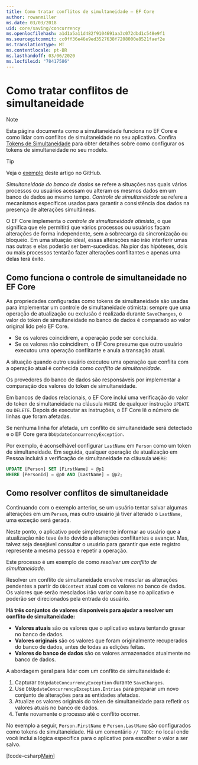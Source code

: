 ```yaml
---
title: Como tratar conflitos de simultaneidade – EF Core
author: rowanmiller
ms.date: 03/03/2018
uid: core/saving/concurrency
ms.openlocfilehash: a1d1a5a11d482f9104691aa3c072dbd1c548e9f1
ms.sourcegitcommit: cc0ff36e46e9ed3527638f7208000e8521faef2e
ms.translationtype: MT
ms.contentlocale: pt-BR
ms.lasthandoff: 03/06/2020
ms.locfileid: "78417586"
---
```

# <a name="handling-concurrency-conflicts"></a>Como tratar conflitos de simultaneidade

> [!NOTE]
> Esta página documenta como a simultaneidade funciona no EF Core e como lidar com conflitos de simultaneidade no seu aplicativo. Confira [Tokens de Simultaneidade](xref:core/modeling/concurrency) para obter detalhes sobre como configurar os tokens de simultaneidade no seu modelo.

> [!TIP]
> Veja o [exemplo](https://github.com/dotnet/EntityFramework.Docs/tree/master/samples/core/Saving/Concurrency/) deste artigo no GitHub.

_Simultaneidade do banco de dados_ se refere a situações nas quais vários processos ou usuários acessam ou alteram os mesmos dados em um banco de dados ao mesmo tempo. _Controle de simultaneidade_ se refere a mecanismos específicos usados para garantir a consistência dos dados na presença de alterações simultâneas.

O EF Core implementa o _controle de simultaneidade otimista_, o que significa que ele permitirá que vários processos ou usuários façam alterações de forma independente, sem a sobrecarga da sincronização ou bloqueio. Em uma situação ideal, essas alterações não irão interferir umas nas outras e elas poderão ser bem-sucedidas. Na pior das hipóteses, dois ou mais processos tentarão fazer alterações conflitantes e apenas uma delas terá êxito.

## <a name="how-concurrency-control-works-in-ef-core"></a>Como funciona o controle de simultaneidade no EF Core

As propriedades configuradas como tokens de simultaneidade são usadas para implementar um controle de simultaneidade otimista: sempre que uma operação de atualização ou exclusão é realizada durante `SaveChanges`, o valor do token de simultaneidade no banco de dados é comparado ao valor original lido pelo EF Core.

- Se os valores coincidirem, a operação pode ser concluída.
- Se os valores não coincidirem, o EF Core presume que outro usuário executou uma operação conflitante e anula a transação atual.

A situação quando outro usuário executou uma operação que conflita com a operação atual é conhecida como _conflito de simultaneidade_.

Os provedores do banco de dados são responsáveis por implementar a comparação dos valores do token de simultaneidade.

Em bancos de dados relacionais, o EF Core inclui uma verificação do valor do token de simultaneidade na cláusula `WHERE` de qualquer instrução `UPDATE` ou `DELETE`. Depois de executar as instruções, o EF Core lê o número de linhas que foram afetadas.

Se nenhuma linha for afetada, um conflito de simultaneidade será detectado e o EF Core gera `DbUpdateConcurrencyException`.

Por exemplo, é aconselhável configurar `LastName` em `Person` como um token de simultaneidade. Em seguida, qualquer operação de atualização em Pessoa incluirá a verificação de simultaneidade na cláusula `WHERE`:

``` sql
UPDATE [Person] SET [FirstName] = @p1
WHERE [PersonId] = @p0 AND [LastName] = @p2;
```

## <a name="resolving-concurrency-conflicts"></a>Como resolver conflitos de simultaneidade

Continuando com o exemplo anterior, se um usuário tentar salvar algumas alterações em um `Person`, mas outro usuário já tiver alterado o `LastName`, uma exceção será gerada.

Neste ponto, o aplicativo pode simplesmente informar ao usuário que a atualização não teve êxito devido a alterações conflitantes e avançar. Mas, talvez seja desejável consultar o usuário para garantir que este registro represente a mesma pessoa e repetir a operação.

Este processo é um exemplo de como _resolver um conflito de simultaneidade_.

Resolver um conflito de simultaneidade envolve mesclar as alterações pendentes a partir do `DbContext` atual com os valores no banco de dados. Os valores que serão mesclados irão variar com base no aplicativo e poderão ser direcionados pela entrada do usuário.

**Há três conjuntos de valores disponíveis para ajudar a resolver um conflito de simultaneidade:**

- **Valores atuais** são os valores que o aplicativo estava tentando gravar no banco de dados.
- **Valores originais** são os valores que foram originalmente recuperados do banco de dados, antes de todas as edições feitas.
- **Valores do banco de dados** são os valores armazenados atualmente no banco de dados.

A abordagem geral para lidar com um conflito de simultaneidade é:

1. Capturar `DbUpdateConcurrencyException` durante `SaveChanges`.
2. Use `DbUpdateConcurrencyException.Entries` para preparar um novo conjunto de alterações para as entidades afetadas.
3. Atualize os valores originais do token de simultaneidade para refletir os valores atuais no banco de dados.
4. Tente novamente o processo até o conflito ocorrer.

No exemplo a seguir, `Person.FirstName` e `Person.LastName` são configurados como tokens de simultaneidade. Há um comentário `// TODO:` no local onde você inclui a lógica específica para o aplicativo para escolher o valor a ser salvo.

[!code-csharp[Main](../../../samples/core/Saving/Concurrency/Sample.cs?name=ConcurrencyHandlingCode&highlight=34-35)]
